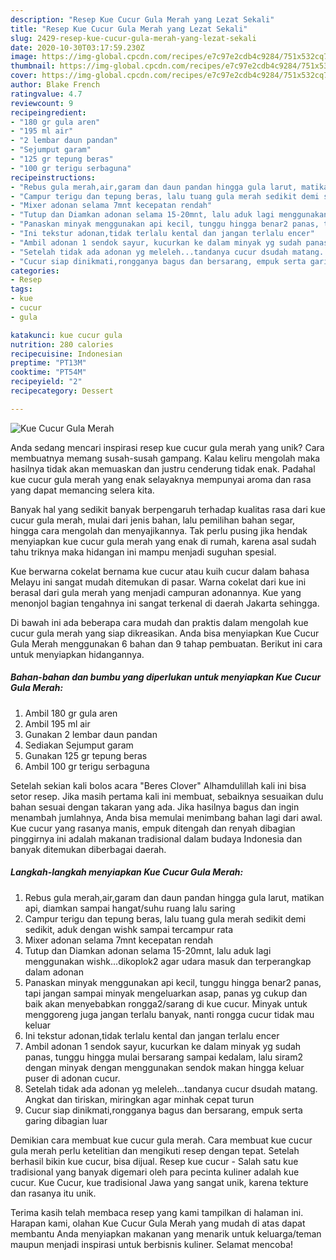 ```yaml
---
description: "Resep Kue Cucur Gula Merah yang Lezat Sekali"
title: "Resep Kue Cucur Gula Merah yang Lezat Sekali"
slug: 2429-resep-kue-cucur-gula-merah-yang-lezat-sekali
date: 2020-10-30T03:17:59.230Z
image: https://img-global.cpcdn.com/recipes/e7c97e2cdb4c9284/751x532cq70/kue-cucur-gula-merah-foto-resep-utama.jpg
thumbnail: https://img-global.cpcdn.com/recipes/e7c97e2cdb4c9284/751x532cq70/kue-cucur-gula-merah-foto-resep-utama.jpg
cover: https://img-global.cpcdn.com/recipes/e7c97e2cdb4c9284/751x532cq70/kue-cucur-gula-merah-foto-resep-utama.jpg
author: Blake French
ratingvalue: 4.7
reviewcount: 9
recipeingredient:
- "180 gr gula aren"
- "195 ml air"
- "2 lembar daun pandan"
- "Sejumput garam"
- "125 gr tepung beras"
- "100 gr terigu serbaguna"
recipeinstructions:
- "Rebus gula merah,air,garam dan daun pandan hingga gula larut, matikan api, diamkan sampai hangat/suhu ruang lalu saring"
- "Campur terigu dan tepung beras, lalu tuang gula merah sedikit demi sedikit, aduk dengan wishk sampai tercampur rata"
- "Mixer adonan selama 7mnt kecepatan rendah"
- "Tutup dan Diamkan adonan selama 15-20mnt, lalu aduk lagi menggunakan wishk...dikoplok2 agar udara masuk dan terperangkap dalam adonan"
- "Panaskan minyak menggunakan api kecil, tunggu hingga benar2 panas, tapi jangan sampai minyak mengeluarkan asap, panas yg cukup dan baik akan menyebabkan rongga2/sarang di kue cucur. Minyak untuk menggoreng juga jangan terlalu banyak, nanti rongga cucur tidak mau keluar"
- "Ini tekstur adonan,tidak terlalu kental dan jangan terlalu encer"
- "Ambil adonan 1 sendok sayur, kucurkan ke dalam minyak yg sudah panas, tunggu hingga mulai bersarang sampai kedalam, lalu siram2 dengan minyak dengan menggunakan sendok makan hingga keluar puser di adonan cucur."
- "Setelah tidak ada adonan yg meleleh...tandanya cucur dsudah matang. Angkat dan tiriskan, miringkan agar minhak cepat turun"
- "Cucur siap dinikmati,rongganya bagus dan bersarang, empuk serta garing dibagian luar"
categories:
- Resep
tags:
- kue
- cucur
- gula

katakunci: kue cucur gula 
nutrition: 280 calories
recipecuisine: Indonesian
preptime: "PT13M"
cooktime: "PT54M"
recipeyield: "2"
recipecategory: Dessert

---
```



![Kue Cucur Gula Merah](https://img-global.cpcdn.com/recipes/e7c97e2cdb4c9284/751x532cq70/kue-cucur-gula-merah-foto-resep-utama.jpg)

Anda sedang mencari inspirasi resep kue cucur gula merah yang unik? Cara membuatnya memang susah-susah gampang. Kalau keliru mengolah maka hasilnya tidak akan memuaskan dan justru cenderung tidak enak. Padahal kue cucur gula merah yang enak selayaknya mempunyai aroma dan rasa yang dapat memancing selera kita.

Banyak hal yang sedikit banyak berpengaruh terhadap kualitas rasa dari kue cucur gula merah, mulai dari jenis bahan, lalu pemilihan bahan segar, hingga cara mengolah dan menyajikannya. Tak perlu pusing jika hendak menyiapkan kue cucur gula merah yang enak di rumah, karena asal sudah tahu triknya maka hidangan ini mampu menjadi suguhan spesial.

Kue berwarna cokelat bernama kue cucur atau kuih cucur dalam bahasa Melayu ini sangat mudah ditemukan di pasar. Warna cokelat dari kue ini berasal dari gula merah yang menjadi campuran adonannya. Kue yang menonjol bagian tengahnya ini sangat terkenal di daerah Jakarta sehingga.


Di bawah ini ada beberapa cara mudah dan praktis dalam mengolah kue cucur gula merah yang siap dikreasikan. Anda bisa menyiapkan Kue Cucur Gula Merah menggunakan 6 bahan dan 9 tahap pembuatan. Berikut ini cara untuk menyiapkan hidangannya.

<!--inarticleads1-->

##### Bahan-bahan dan bumbu yang diperlukan untuk menyiapkan Kue Cucur Gula Merah:

1. Ambil 180 gr gula aren
1. Ambil 195 ml air
1. Gunakan 2 lembar daun pandan
1. Sediakan Sejumput garam
1. Gunakan 125 gr tepung beras
1. Ambil 100 gr terigu serbaguna


Setelah sekian kali bolos acara &#34;Beres Clover&#34; Alhamdulillah kali ini bisa setor resep. Jika masih pertama kali ini membuat, sebaiknya sesuaikan dulu bahan sesuai dengan takaran yang ada. Jika hasilnya bagus dan ingin menambah jumlahnya, Anda bisa memulai menimbang bahan lagi dari awal. Kue cucur yang rasanya manis, empuk ditengah dan renyah dibagian pinggirnya ini adalah makanan tradisional dalam budaya Indonesia dan banyak ditemukan diberbagai daerah. 

<!--inarticleads2-->

##### Langkah-langkah menyiapkan Kue Cucur Gula Merah:

1. Rebus gula merah,air,garam dan daun pandan hingga gula larut, matikan api, diamkan sampai hangat/suhu ruang lalu saring
1. Campur terigu dan tepung beras, lalu tuang gula merah sedikit demi sedikit, aduk dengan wishk sampai tercampur rata
1. Mixer adonan selama 7mnt kecepatan rendah
1. Tutup dan Diamkan adonan selama 15-20mnt, lalu aduk lagi menggunakan wishk...dikoplok2 agar udara masuk dan terperangkap dalam adonan
1. Panaskan minyak menggunakan api kecil, tunggu hingga benar2 panas, tapi jangan sampai minyak mengeluarkan asap, panas yg cukup dan baik akan menyebabkan rongga2/sarang di kue cucur. Minyak untuk menggoreng juga jangan terlalu banyak, nanti rongga cucur tidak mau keluar
1. Ini tekstur adonan,tidak terlalu kental dan jangan terlalu encer
1. Ambil adonan 1 sendok sayur, kucurkan ke dalam minyak yg sudah panas, tunggu hingga mulai bersarang sampai kedalam, lalu siram2 dengan minyak dengan menggunakan sendok makan hingga keluar puser di adonan cucur.
1. Setelah tidak ada adonan yg meleleh...tandanya cucur dsudah matang. Angkat dan tiriskan, miringkan agar minhak cepat turun
1. Cucur siap dinikmati,rongganya bagus dan bersarang, empuk serta garing dibagian luar


Demikian cara membuat kue cucur gula merah. Cara membuat kue cucur gula merah perlu ketelitian dan mengikuti resep dengan tepat. Setelah berhasil bikin kue cucur, bisa dijual. Resep kue cucur - Salah satu kue tradisional yang banyak digemari oleh para pecinta kuliner adalah kue cucur. Kue Cucur, kue tradisional Jawa yang sangat unik, karena tekture dan rasanya itu unik. 

Terima kasih telah membaca resep yang kami tampilkan di halaman ini. Harapan kami, olahan Kue Cucur Gula Merah yang mudah di atas dapat membantu Anda menyiapkan makanan yang menarik untuk keluarga/teman maupun menjadi inspirasi untuk berbisnis kuliner. Selamat mencoba!
